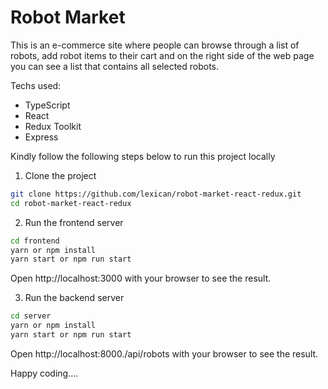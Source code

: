 # Robot Market

This is an e-commerce site where people can browse through a list of robots, add robot items to their cart and on the right side of the web page you can see a list that contains all selected robots.


Techs used: 
 - TypeScript
 - React
 - Redux Toolkit
 - Express
 
Kindly follow the following steps below to run this project locally

1) Clone the project

```bash
git clone https://github.com/lexican/robot-market-react-redux.git
cd robot-market-react-redux
```

2) Run the frontend server

```bash
cd frontend
yarn or npm install 
yarn start or npm run start
```

Open http://localhost:3000 with your browser to see the result.


3) Run the backend server 

```bash
cd server
yarn or npm install
yarn start or npm run start
```
Open http://localhost:8000./api/robots with your browser to see the result.

Happy coding....





